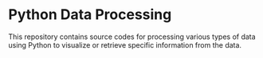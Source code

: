 # Python Data Processing
This repository contains source codes for processing various types of data using Python to visualize or retrieve specific information from the data.